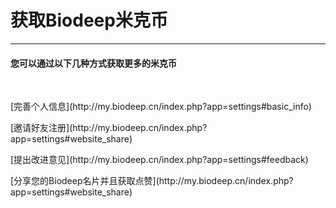 <!-- 获取米克币 -->

# **获取Biodeep米克币**

<hr/>

#### **您可以通过以下几种方式获取更多的米克币**

<br/>
<p>
[完善个人信息](http://my.biodeep.cn/index.php?app=settings#basic_info)
</p>
<p>
[邀请好友注册](http://my.biodeep.cn/index.php?app=settings#website_share)
</p>
<p>
[提出改进意见](http://my.biodeep.cn/index.php?app=settings#feedback)
</p>
<p>
[分享您的Biodeep名片并且获取点赞](http://my.biodeep.cn/index.php?app=settings#website_share)
</p>